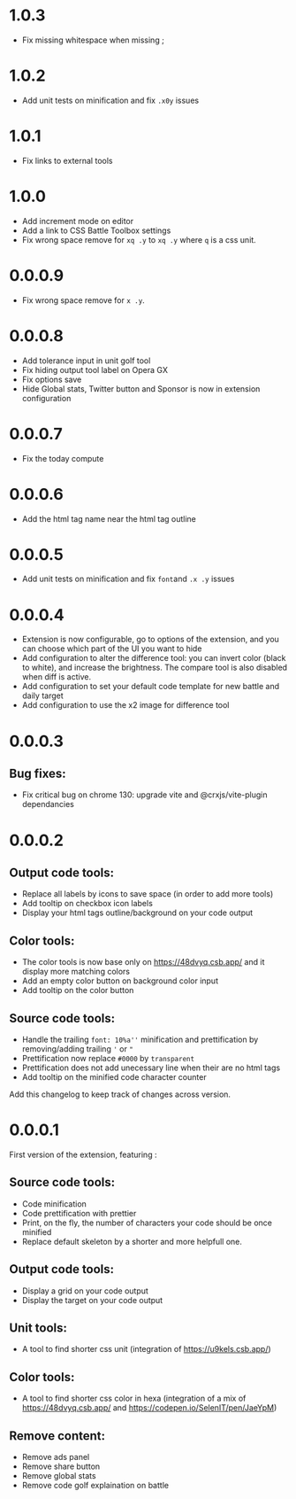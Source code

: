 # 1.0.3

- Fix missing whitespace when missing ;

# 1.0.2

- Add unit tests on minification and fix `.x0y` issues

# 1.0.1

- Fix links to external tools

# 1.0.0
- Add increment mode on editor
- Add a link to CSS Battle Toolbox settings
- Fix wrong space remove for `xq .y` to `xq .y` where `q` is a css unit.

# 0.0.0.9

- Fix wrong space remove for `x .y`.

# 0.0.0.8

- Add tolerance input in unit golf tool
- Fix hiding output tool label on Opera GX
- Fix options save
- Hide Global stats, Twitter button and Sponsor is now in extension configuration

# 0.0.0.7

- Fix the today compute

# 0.0.0.6

- Add the html tag name near the html tag outline

# 0.0.0.5

- Add unit tests on minification and fix `font`and `.x .y` issues

# 0.0.0.4

- Extension is now configurable, go to options of the extension, and you can choose which part of the UI you want to hide
- Add configuration to alter the difference tool: you can invert color (black to white), and increase the brightness. The compare tool is also disabled when diff is active.
- Add configuration to set your default code template for new battle and daily target
- Add configuration to use the x2 image for difference tool

# 0.0.0.3

## Bug fixes:
- Fix critical bug on chrome 130: upgrade vite and @crxjs/vite-plugin dependancies

# 0.0.0.2

## Output code tools:
- Replace all labels by icons to save space (in order to add more tools)
- Add tooltip on checkbox icon labels
- Display your html tags outline/background on your code output

## Color tools:
- The color tools is now base only on https://48dvyq.csb.app/ and it display more matching colors
- Add an empty color button on background color input
- Add tooltip on the color button

## Source code tools:
- Handle the trailing `font: 10%a''` minification and prettification by removing/adding trailing `'` or `"`
- Prettification now replace `#0000` by `transparent`
- Prettification does not add unecessary line when their are no html tags
- Add tooltip on the minified code character counter

Add this changelog to keep track of changes across version.

# 0.0.0.1
First version of the extension, featuring :

## Source code tools:
- Code minification
- Code prettification with prettier
- Print, on the fly, the number of characters your code should be once minified
- Replace default skeleton by a shorter and more helpfull one.

## Output code tools:
- Display a grid on your code output
- Display the target on your code output

## Unit tools:
- A tool to find shorter css unit (integration of https://u9kels.csb.app/)

## Color tools:
- A tool to find shorter css color in hexa (integration of a mix of https://48dvyq.csb.app/ and https://codepen.io/SelenIT/pen/JaeYpM)

## Remove content:
- Remove ads panel
- Remove share button
- Remove global stats
- Remove code golf explaination on battle
